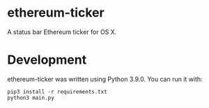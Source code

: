 # ethereum-ticker

A status bar Ethereum ticker for OS X.

# Development

ethereum-ticker was written using Python 3.9.0. You can run it with:

```
pip3 install -r requirements.txt
python3 main.py
```
